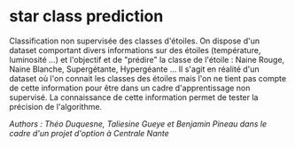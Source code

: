 # star class prediction

Classification non supervisée des classes d'étoiles. 
On dispose d'un dataset comportant divers informations sur des étoiles (température, luminosité ...) et l'objectif et de "prédire" la classe de l'étoile : Naine Rouge, Naine Blanche, Supergétante, Hypergéante ...
Il s'agit en réalité d'un dataset où l'on connait les classes des étoiles mais l'on ne tient pas compte de cette information pour être dans un cadre d'apprentissage non supervisé. La connaissance de cette information permet de tester la précision de l'algorithme. 

*Authors : Théo Duquesne, Taliesine Gueye et Benjamin Pineau dans le cadre d'un projet d'option à Centrale Nante*
